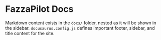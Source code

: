 # FazzaPilot Docs

Markdown content exists in the `docs/` folder, nested as it will be shown in the sidebar. `docusaurus.config.js` defines important footer, sidebar, and title content for the site.

